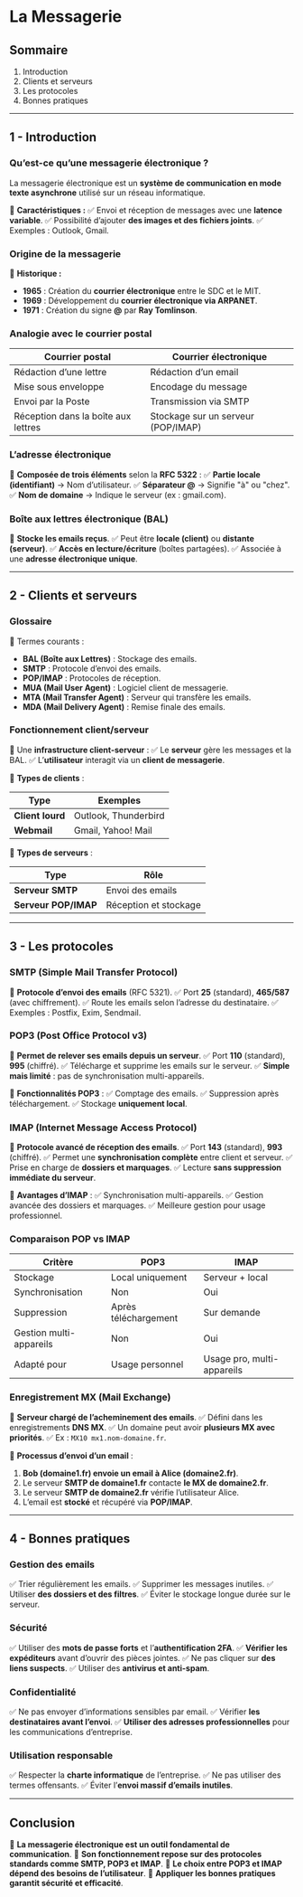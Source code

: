 # La Messagerie

## **Sommaire**

1. Introduction
2. Clients et serveurs
3. Les protocoles
4. Bonnes pratiques

---

## **1 - Introduction**

### **Qu’est-ce qu’une messagerie électronique ?**

La messagerie électronique est un **système de communication en mode texte asynchrone** utilisé sur un réseau informatique.

📌 **Caractéristiques :**
✅ Envoi et réception de messages avec une **latence variable**.
✅ Possibilité d’ajouter **des images et des fichiers joints**.
✅ Exemples : Outlook, Gmail.

### **Origine de la messagerie**

📌 **Historique :**

- **1965** : Création du **courrier électronique** entre le SDC et le MIT.
- **1969** : Développement du **courrier électronique via ARPANET**.
- **1971** : Création du signe **@** par **Ray Tomlinson**.

### **Analogie avec le courrier postal**

| **Courrier postal**                 | **Courrier électronique**          |
| ----------------------------------- | ---------------------------------- |
| Rédaction d’une lettre              | Rédaction d’un email               |
| Mise sous enveloppe                 | Encodage du message                |
| Envoi par la Poste                  | Transmission via SMTP              |
| Réception dans la boîte aux lettres | Stockage sur un serveur (POP/IMAP) |

### **L’adresse électronique**

📌 **Composée de trois éléments** selon la **RFC 5322** :
✅ **Partie locale (identifiant)** → Nom d’utilisateur.
✅ **Séparateur @** → Signifie "à" ou "chez".
✅ **Nom de domaine** → Indique le serveur (ex : gmail.com).

### **Boîte aux lettres électronique (BAL)**

📌 **Stocke les emails reçus**.
✅ Peut être **locale (client)** ou **distante (serveur)**.
✅ **Accès en lecture/écriture** (boîtes partagées).
✅ Associée à une **adresse électronique unique**.

---

## **2 - Clients et serveurs**

### **Glossaire**

📌 Termes courants :

- **BAL (Boîte aux Lettres)** : Stockage des emails.
- **SMTP** : Protocole d’envoi des emails.
- **POP/IMAP** : Protocoles de réception.
- **MUA (Mail User Agent)** : Logiciel client de messagerie.
- **MTA (Mail Transfer Agent)** : Serveur qui transfère les emails.
- **MDA (Mail Delivery Agent)** : Remise finale des emails.

### **Fonctionnement client/serveur**

📌 Une **infrastructure client-serveur** :
✅ Le **serveur** gère les messages et la BAL.
✅ L’**utilisateur** interagit via un **client de messagerie**.

📌 **Types de clients** :

| **Type**         | **Exemples**         |
| ---------------- | -------------------- |
| **Client lourd** | Outlook, Thunderbird |
| **Webmail**      | Gmail, Yahoo! Mail   |

📌 **Types de serveurs** :

| **Type**             | **Rôle**              |
| -------------------- | --------------------- |
| **Serveur SMTP**     | Envoi des emails      |
| **Serveur POP/IMAP** | Réception et stockage |

---

## **3 - Les protocoles**

### **SMTP (Simple Mail Transfer Protocol)**

📌 **Protocole d’envoi des emails** (RFC 5321).
✅ Port **25** (standard), **465/587** (avec chiffrement).
✅ Route les emails selon l’adresse du destinataire.
✅ Exemples : Postfix, Exim, Sendmail.

### **POP3 (Post Office Protocol v3)**

📌 **Permet de relever ses emails depuis un serveur**.
✅ Port **110** (standard), **995** (chiffré).
✅ Télécharge et supprime les emails sur le serveur.
✅ **Simple mais limité** : pas de synchronisation multi-appareils.

📌 **Fonctionnalités POP3** :
✅ Comptage des emails.
✅ Suppression après téléchargement.
✅ Stockage **uniquement local**.

### **IMAP (Internet Message Access Protocol)**

📌 **Protocole avancé de réception des emails**.
✅ Port **143** (standard), **993** (chiffré).
✅ Permet une **synchronisation complète** entre client et serveur.
✅ Prise en charge de **dossiers et marquages**.
✅ Lecture **sans suppression immédiate du serveur**.

📌 **Avantages d’IMAP** :
✅ Synchronisation multi-appareils.
✅ Gestion avancée des dossiers et marquages.
✅ Meilleure gestion pour usage professionnel.

### **Comparaison POP vs IMAP**

| **Critère**             | **POP3**             | **IMAP**                   |
| ----------------------- | -------------------- | -------------------------- |
| Stockage                | Local uniquement     | Serveur + local            |
| Synchronisation         | Non                  | Oui                        |
| Suppression             | Après téléchargement | Sur demande                |
| Gestion multi-appareils | Non                  | Oui                        |
| Adapté pour             | Usage personnel      | Usage pro, multi-appareils |

### **Enregistrement MX (Mail Exchange)**

📌 **Serveur chargé de l’acheminement des emails**.
✅ Défini dans les enregistrements **DNS MX**.
✅ Un domaine peut avoir **plusieurs MX avec priorités**.
✅ Ex : `MX10 mx1.nom-domaine.fr`.

📌 **Processus d’envoi d’un email** :

1. **Bob (domaine1.fr) envoie un email à Alice (domaine2.fr)**.
2. Le serveur **SMTP de domaine1.fr** contacte **le MX de domaine2.fr**.
3. Le serveur **SMTP de domaine2.fr** vérifie l’utilisateur Alice.
4. L’email est **stocké** et récupéré via **POP/IMAP**.

---

## **4 - Bonnes pratiques**

### **Gestion des emails**

✅ Trier régulièrement les emails.
✅ Supprimer les messages inutiles.
✅ Utiliser **des dossiers et des filtres**.
✅ Éviter le stockage longue durée sur le serveur.

### **Sécurité**

✅ Utiliser des **mots de passe forts** et l’**authentification 2FA**.
✅ **Vérifier les expéditeurs** avant d’ouvrir des pièces jointes.
✅ Ne pas cliquer sur **des liens suspects**.
✅ Utiliser des **antivirus et anti-spam**.

### **Confidentialité**

✅ Ne pas envoyer d’informations sensibles par email.
✅ Vérifier **les destinataires avant l’envoi**.
✅ **Utiliser des adresses professionnelles** pour les communications d’entreprise.

### **Utilisation responsable**

✅ Respecter la **charte informatique** de l’entreprise.
✅ Ne pas utiliser des termes offensants.
✅ Éviter l’**envoi massif d’emails inutiles**.

---

## **Conclusion**

📌 **La messagerie électronique est un outil fondamental de communication**.
📌 **Son fonctionnement repose sur des protocoles standards comme SMTP, POP3 et IMAP**.
📌 **Le choix entre POP3 et IMAP dépend des besoins de l’utilisateur**.
📌 **Appliquer les bonnes pratiques garantit sécurité et efficacité**.



